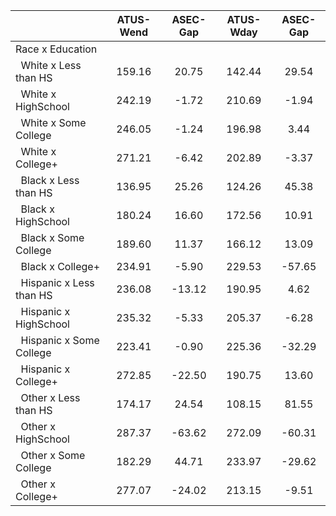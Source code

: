 
|                      |    ATUS-Wend |     ASEC-Gap |    ATUS-Wday |     ASEC-Gap |
| -------------------- | :----------: | :----------: | :----------: | :----------: |
| Race x Education     |              |              |              |              |
| &nbsp;&nbsp;White x Less than HS |       159.16 |        20.75 |       142.44 |        29.54 |
| &nbsp;&nbsp;White x HighSchool |       242.19 |        -1.72 |       210.69 |        -1.94 |
| &nbsp;&nbsp;White x Some College |       246.05 |        -1.24 |       196.98 |         3.44 |
| &nbsp;&nbsp;White x College+ |       271.21 |        -6.42 |       202.89 |        -3.37 |
| &nbsp;&nbsp;Black x Less than HS |       136.95 |        25.26 |       124.26 |        45.38 |
| &nbsp;&nbsp;Black x HighSchool |       180.24 |        16.60 |       172.56 |        10.91 |
| &nbsp;&nbsp;Black x Some College |       189.60 |        11.37 |       166.12 |        13.09 |
| &nbsp;&nbsp;Black x College+ |       234.91 |        -5.90 |       229.53 |       -57.65 |
| &nbsp;&nbsp;Hispanic x Less than HS |       236.08 |       -13.12 |       190.95 |         4.62 |
| &nbsp;&nbsp;Hispanic x HighSchool |       235.32 |        -5.33 |       205.37 |        -6.28 |
| &nbsp;&nbsp;Hispanic x Some College |       223.41 |        -0.90 |       225.36 |       -32.29 |
| &nbsp;&nbsp;Hispanic x College+ |       272.85 |       -22.50 |       190.75 |        13.60 |
| &nbsp;&nbsp;Other x Less than HS |       174.17 |        24.54 |       108.15 |        81.55 |
| &nbsp;&nbsp;Other x HighSchool |       287.37 |       -63.62 |       272.09 |       -60.31 |
| &nbsp;&nbsp;Other x Some College |       182.29 |        44.71 |       233.97 |       -29.62 |
| &nbsp;&nbsp;Other x College+ |       277.07 |       -24.02 |       213.15 |        -9.51 |


